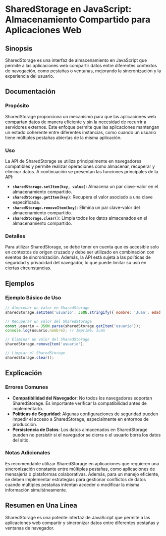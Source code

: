 <!--
Meta Description: # SharedStorage en JavaScript: Almacenamiento Compartido para Aplicaciones Web ## Sinopsis SharedStorage es una interfaz de almacenamiento en JavaScri...
Meta Keywords: sharedstorage, datos, usuario, aplicaciones, que
-->

# SharedStorage en JavaScript: Almacenamiento Compartido para Aplicaciones Web

## Sinopsis
SharedStorage es una interfaz de almacenamiento en JavaScript que permite a las aplicaciones web compartir datos entre diferentes contextos de navegación, como pestañas o ventanas, mejorando la sincronización y la experiencia del usuario.

## Documentación
### Propósito
SharedStorage proporciona un mecanismo para que las aplicaciones web compartan datos de manera eficiente y sin la necesidad de recurrir a servidores externos. Este enfoque permite que las aplicaciones mantengan un estado coherente entre diferentes instancias, como cuando un usuario tiene múltiples pestañas abiertas de la misma aplicación.

### Uso
La API de SharedStorage se utiliza principalmente en navegadores compatibles y permite realizar operaciones como almacenar, recuperar y eliminar datos. A continuación se presentan las funciones principales de la API:

- **`sharedStorage.setItem(key, value)`**: Almacena un par clave-valor en el almacenamiento compartido.
- **`sharedStorage.getItem(key)`**: Recupera el valor asociado a una clave especificada.
- **`sharedStorage.removeItem(key)`**: Elimina un par clave-valor del almacenamiento compartido.
- **`sharedStorage.clear()`**: Limpia todos los datos almacenados en el almacenamiento compartido.

### Detalles
Para utilizar SharedStorage, se debe tener en cuenta que es accesible solo en contextos de origen cruzado y debe ser utilizado en combinación con eventos de sincronización. Además, la API está sujeta a las políticas de seguridad y privacidad del navegador, lo que puede limitar su uso en ciertas circunstancias.

## Ejemplos
### Ejemplo Básico de Uso
```javascript
// Almacenar un valor en SharedStorage
sharedStorage.setItem('usuario', JSON.stringify({ nombre: 'Juan', edad: 30 }));

// Recuperar un valor del SharedStorage
const usuario = JSON.parse(sharedStorage.getItem('usuario'));
console.log(usuario.nombre); // Imprime: Juan

// Eliminar un valor del SharedStorage
sharedStorage.removeItem('usuario');

// Limpiar el SharedStorage
sharedStorage.clear();
```

## Explicación
### Errores Comunes
- **Compatibilidad del Navegador**: No todos los navegadores soportan SharedStorage. Es importante verificar la compatibilidad antes de implementarlo.
- **Políticas de Seguridad**: Algunas configuraciones de seguridad pueden impedir el acceso a SharedStorage, especialmente en entornos de producción.
- **Persistencia de Datos**: Los datos almacenados en SharedStorage pueden no persistir si el navegador se cierra o el usuario borra los datos del sitio.

### Notas Adicionales
Es recomendable utilizar SharedStorage en aplicaciones que requieren una sincronización constante entre múltiples pestañas, como aplicaciones de mensajería o plataformas colaborativas. Además, para un manejo eficiente, se deben implementar estrategias para gestionar conflictos de datos cuando múltiples pestañas intentan acceder o modificar la misma información simultáneamente.

## Resumen en Una Línea
SharedStorage es una potente interfaz de JavaScript que permite a las aplicaciones web compartir y sincronizar datos entre diferentes pestañas y ventanas de navegador.